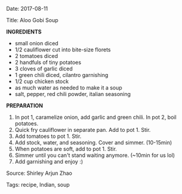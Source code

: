 Date: 2017-08-11

Title: Aloo Gobi Soup

__INGREDIENTS__

* small onion diced
* 1/2 cauliflower cut into bite-size florets
* 2 tomatoes diced
* 2 handfuls of tiny potatoes
* 3 cloves of garlic diced
* 1 green chili diced, cilantro garnishing
* 1/2 cup chicken stock
* as much water as needed to make it a soup
* salt, pepper, red chili powder, italian seasoning 

__PREPARATION__

1. In pot 1, caramelize onion, add garlic and green chili. In pot 2, boil potatoes.
2. Quick fry cauliflower in separate pan. Add to pot 1. Stir. 
3. Add tomatoes to pot 1. Stir. 
4. Add stock, water, and seasoning. Cover and simmer. (10-15min)
5. When potatoes are soft, add to pot 1. Stir. 
6. Simmer until you can't stand waiting anymore. (~10min for us lol)
7. Add garnishing and enjoy :) 

Source: Shirley Arjun Zhao

Tags: recipe, Indian, soup